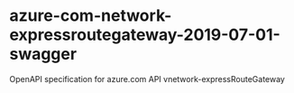 # azure-com-network-expressroutegateway-2019-07-01-swagger
OpenAPI specification for azure.com API vnetwork-expressRouteGateway
